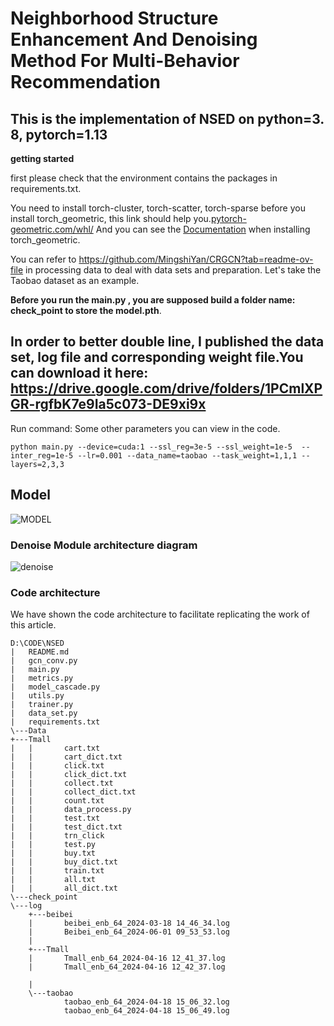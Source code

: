 # Neighborhood Structure Enhancement And Denoising Method For Multi-Behavior Recommendation

## This is the implementation of NSED on python=3. 8, pytorch=1.13

**getting started**

first please check that the environment contains the packages in requirements.txt.

 You need to install torch-cluster, torch-scatter, torch-sparse before you install torch_geometric, this link should help you.[pytorch-geometric.com/whl/](https://pytorch-geometric.com/whl/) And you can see the [Documentation](https://github.com/rusty1s/pytorch_scatter) when installing torch_geometric.

You can refer to https://github.com/MingshiYan/CRGCN?tab=readme-ov-file in processing data to deal with data sets and preparation. Let's take the Taobao dataset as an example.

**Before you run the main.py , you are supposed build a folder name: check_point to store the model.pth**.
## In order to better double line, I published the data set, log file and corresponding weight file.You can download it here: https://drive.google.com/drive/folders/1PCmlXPGR-rgfbK7e9Ia5c073-DE9xi9x

Run command: Some other parameters you can view in the code.

```
python main.py --device=cuda:1 --ssl_reg=3e-5 --ssl_weight=1e-5  --inter_reg=1e-5 --lr=0.001 --data_name=taobao --task_weight=1,1,1 --layers=2,3,3
```



## Model 

![MODEL](https://github.com/spider-123456/NSED/assets/73099091/34e7d268-6cec-47a9-b47c-85b51bea530b)


### Denoise Module architecture diagram

![denoise](https://github.com/spider-123456/NSED/assets/73099091/1ea07d17-bca3-4a35-b916-bf2724a0ee07)



### Code architecture

We have shown the code architecture to facilitate replicating the work of this article.

```
D:\CODE\NSED
|   README.md
|   gcn_conv.py
|   main.py
|   metrics.py
|   model_cascade.py
|   utils.py
|   trainer.py
|   data_set.py
|   requirements.txt
\---Data
+---Tmall
|   |       cart.txt
|   |       cart_dict.txt
|   |       click.txt
|   |       click_dict.txt
|   |       collect.txt
|   |       collect_dict.txt
|   |       count.txt
|   |       data_process.py
|   |       test.txt
|   |       test_dict.txt
|   |       trn_click
|   |       test.py
|   |       buy.txt
|   |       buy_dict.txt
|   |       train.txt
|   |       all.txt
|   |       all_dict.txt  
\---check_point  
\---log
    +---beibei
    |       beibei_enb_64_2024-03-18 14_46_34.log
    |       Beibei_enb_64_2024-06-01 09_53_53.log
    |       
    +---Tmall
    |       Tmall_enb_64_2024-04-16 12_41_37.log
    |       Tmall_enb_64_2024-04-16 12_42_37.log

    |       
    \---taobao
            taobao_enb_64_2024-04-18 15_06_32.log
            taobao_enb_64_2024-04-18 15_06_49.log
```

